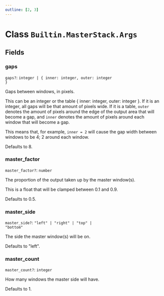 ```yaml
---
outline: [2, 3]
---
```


# Class `Builtin.MasterStack.Args`




## Fields

### gaps <Badge type="danger" text="nullable" />

`gaps?`: <code>integer | { inner: integer, outer: integer }</code>

Gaps between windows, in pixels.

This can be an integer or the table { inner: integer, outer: integer }.
If it is an integer, all gaps will be that amount of pixels wide.
If it is a table, `outer` denotes the amount of pixels around the
edge of the output area that will become a gap, and
`inner` denotes the amount of pixels around each window that
will become a gap.

This means that, for example, `inner = 2` will cause the gap
width between windows to be 4; 2 around each window.

Defaults to 8.

### master_factor <Badge type="danger" text="nullable" />

`master_factor?`: <code>number</code>

The proportion of the output taken up by the master window(s).

This is a float that will be clamped between 0.1 and 0.9.

Defaults to 0.5.

### master_side <Badge type="danger" text="nullable" />

`master_side?`: <code>"left" | "right" | "top" | "bottom"</code>

The side the master window(s) will be on.

Defaults to "left".

### master_count <Badge type="danger" text="nullable" />

`master_count?`: <code>integer</code>

How many windows the master side will have.

Defaults to 1.


